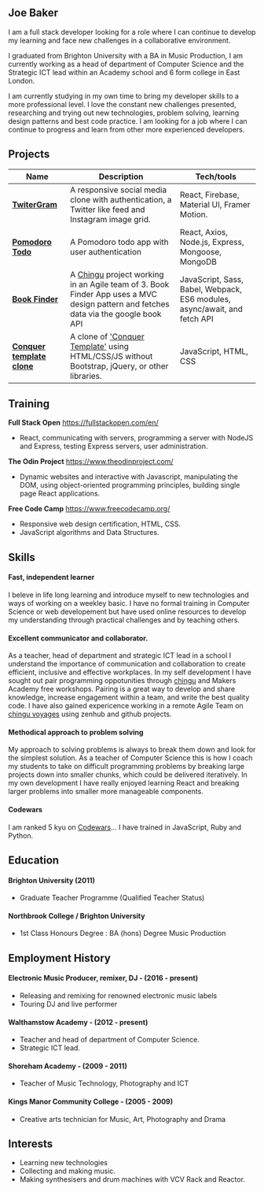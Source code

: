 ## Joe Baker

I am a full stack developer looking for a role where I can continue to develop my learning and face new challenges in a collaborative environment.

I graduated from Brighton University with a BA in Music Production, I am currently working as a head of department of Computer Science and the Strategic ICT lead within an Academy school and 6 form college in East London.

I am currently studying in my own time to bring my developer skills to a more professional level. I love the constant new challenges presented, researching and trying out new technologies, problem solving, learning design patterns and best code practice. I am looking for a job where I can continue to progress and learn from other more experienced developers.



## Projects

| Name                         | Description       | Tech/tools        |
| ---------------------------- | ----------------- | ----------------- |
| [**TwiterGram**](https://github.com/JBR90/twitergram)            | A responsive social media clone with authentication, a Twitter like feed and Instagram image grid.    | React, Firebase, Material UI, Framer Motion. |
| [**Pomodoro Todo**](https://github.com/JBR90/Pomodoro-Frontend/blob/main/README.md) | A Pomodoro todo app with user authentication | React, Axios, Node.js, Express, Mongoose, MongoDB              |
| [**Book Finder**](https://github.com/chingu-voyages/v30-toucans-team-02) | A [Chingu](https://chingu.io/) project working in an Agile team of 3. Book Finder App uses a MVC design pattern and fetches data via the google book API | JavaScript, Sass, Babel, Webpack, ES6 modules, async/await, and fetch API             |
| [**Conquer template clone**](https://github.com/JBR90/Conquer_Clone) | A clone of ['Conquer Template'](https://www.free-css.com/free-css-templates/page196/conquer "Conquer Template") using HTML/CSS/JS without Bootstrap, jQuery, or other libraries. | JavaScript, HTML, CSS            |

## Training

**Full Stack Open** 
https://fullstackopen.com/en/

- React, communicating with servers, programming a server with NodeJS and Express, testing Express servers, user administration.

**The Odin Project** 
https://www.theodinproject.com/

- Dynamic websites and interactive with Javascript, manipulating the DOM, using object-oriented programming principles, building single page React applications.

**Free Code Camp** 
https://www.freecodecamp.org/

- Responsive web design certification, HTML, CSS.
- JavaScript algorithms and Data Structures.

## Skills

#### Fast, independent learner
I beleve in life long learning and introduce myself to new technologies and ways of working on a weekley basic. I have no formal training in Computer Science or web developement but have used online resources to develop my understanding through practical challenges and by teaching others. 

 #### Excellent communicator and collaborator.

As a teacher, head of department and strategic ICT lead in a school I understand the importance of communication and collaboration to create efficient, inclusive and effective workplaces. In my self development I have sought out pair programming oppotunities through [chingu](https://chingu.io/) and Makers Academy free workshops. Pairing is a great way to develop and share knowledge, increase engagement within a team, and write the best quality code. I have also gained expericence working in a remote Agile Team on [chingu voyages](https://chingu.io/) using zenhub and github projects.

#### Methodical approach to problem solving

My approach to solving problems is always to break them down and look for the simplest solution. As a teacher of Computer Science this is how I coach my students to take on difficult programming problems by breaking large projects down into smaller chunks, which could be delivered iteratively. In my own development I have really enjoyed learning React and breaking larger problems into smaller more manageable components. 

#### Codewars

I am ranked 5 kyu on    [Codewars](https://www.codewars.com/users/JBR90)... I have trained in JavaScript, Ruby and Python.

## Education

#### Brighton University (2011)

- Graduate Teacher Programme (Qualified Teacher Status)

#### Northbrook College / Brighton University

- 1st Class Honours Degree : BA (hons) Degree Music Production

## Employment History

#### Electronic Music Producer, remixer, DJ -  (2016 - present)

- Releasing and remixing for renowned electronic music labels
- Touring DJ and live performer

#### Walthamstow Academy -  (2012 - present)

- Teacher and head of department of Computer Science. 
- Strategic ICT lead.

#### Shoreham Academy -  (2009 - 2011)

- Teacher of Music Technology, Photography and ICT

#### Kings Manor Community College -  (2005 - 2009)

- Creative arts technician for Music, Art, Photography and Drama


## Interests

- Learning new technologies
- Collecting and making music.
- Making synthesisers and drum machines with VCV Rack and Reactor.
